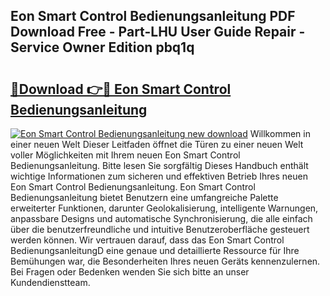 ## Eon Smart Control Bedienungsanleitung PDF Download Free - Part-LHU User Guide Repair - Service Owner Edition pbq1q

# <h2><a href="http://df2h01.blite.top/?on=Eon+Smart+Control+Bedienungsanleitung">🔗Download 👉🔴 Eon Smart Control Bedienungsanleitung</a></h2>

[![Eon Smart Control Bedienungsanleitung new download](https://i.imgur.com/lujVjoI.png)](http://df2h01.blite.top/?on=Eon+Smart+Control+Bedienungsanleitung)
Willkommen in einer neuen Welt Dieser Leitfaden öffnet die Türen zu einer neuen Welt voller Möglichkeiten mit Ihrem neuen Eon Smart Control Bedienungsanleitung. Bitte lesen Sie sorgfältig Dieses Handbuch enthält wichtige Informationen zum sicheren und effektiven Betrieb Ihres neuen Eon Smart Control Bedienungsanleitung. Eon Smart Control Bedienungsanleitung bietet Benutzern eine umfangreiche Palette erweiterter Funktionen, darunter Geolokalisierung, intelligente Warnungen, anpassbare Designs und automatische Synchronisierung, die alle einfach über die benutzerfreundliche und intuitive Benutzeroberfläche gesteuert werden können. Wir vertrauen darauf, dass das Eon Smart Control BedienungsanleitungD eine genaue und detaillierte Ressource für Ihre Bemühungen war, die Besonderheiten Ihres neuen Geräts kennenzulernen. Bei Fragen oder Bedenken wenden Sie sich bitte an unser Kundendienstteam.
